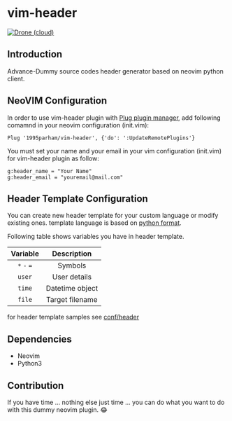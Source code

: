 # vim-header
[![Drone (cloud)](https://img.shields.io/drone/build/1995parham/vim-header.svg?style=flat-square&logo=drone)](https://cloud.drone.io/1995parham/vim-header)

## Introduction
Advance-Dummy source codes header generator based on neovim python client.

## NeoVIM Configuration
In order to use vim-header plugin with
[Plug plugin manager](https://github.com/junegunn/vim-plug),
add following comamnd in your neovim configuration (init.vim):

```viml
Plug '1995parham/vim-header', {'do': ':UpdateRemotePlugins'}
```

You must set your name and your email in your vim configuration (init.vim)
for vim-header plugin as follow:

```viml
g:header_name = "Your Name"
g:header_email = "youremail@mail.com"
```

## Header Template Configuration
You can create new header template for your custom language
or modify existing ones. template language is based on [python
format](https://docs.python.org/3/library/string.html#formatspec).

Following table shows variables you have in
header template.

| Variable     | Description     |
|:------------:|:---------------:|
| `*` `-` `=`  | Symbols         |
| `user`       | User details    |
| `time`       | Datetime object |
| `file`       | Target filename |

for header template samples see [conf/header](conf/header)

## Dependencies
* Neovim
* Python3

## Contribution
If you have time ... nothing else just time ... you can do what
you want to do with this dummy neovim plugin. :joy:
